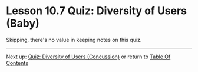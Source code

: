 # Lesson 10.7 Quiz: Diversity of Users (Baby)

Skipping, there's no value in keeping notes on this quiz.

- - -
Next up: [Quiz: Diversity of Users (Concussion)](ND024_Part2_Lesson10_08.md) or return to [Table Of Contents](./ND024_TableOfContents.md)
